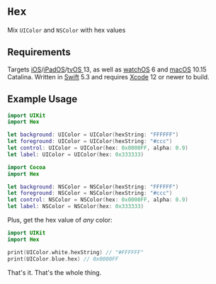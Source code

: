 # `Hex`

Mix `UIColor` and `NSColor` with hex values

## Requirements

Targets [iOS](https://developer.apple.com/ios)/[iPadOS](https://developer.apple.com/ipad)/[tvOS ](https://developer.apple.com/tvos) 13, as well as [watchOS](https://developer.apple.com/watchos) 6 and [macOS](https://developer.apple.com/macos) 10.15 Catalina. Written in [Swift](https://developer.apple.com/documentation/swift) 5.3 and requires [Xcode](https://developer.apple.com/xcode) 12 or newer to build.

## Example Usage

```swift
import UIKit
import Hex

let background: UIColor = UIColor(hexString: "FFFFFF")
let foreground: UIColor = UIColor(hexString: "#ccc")
let control: UIColor = UIColor(hex: 0x0000FF, alpha: 0.9)
let label: UIColor = UIColor(hex: 0x333333)
```

```swift
import Cocoa
import Hex

let background: NSColor = NSColor(hexString: "FFFFFF")
let foreground: NSColor = NSColor(hexString: "#ccc")
let control: NSColor = NSColor(hex: 0x0000FF, alpha: 0.9)
let label: NSColor = NSColor(hex: 0x333333)
```

Plus, get the hex value of _any_ color:

```swift
import UIKit
import Hex

print(UIColor.white.hexString) // "#FFFFFF"
print(UIColor.blue.hex) // 0x0000FF
```
That's it. That's the whole thing.
